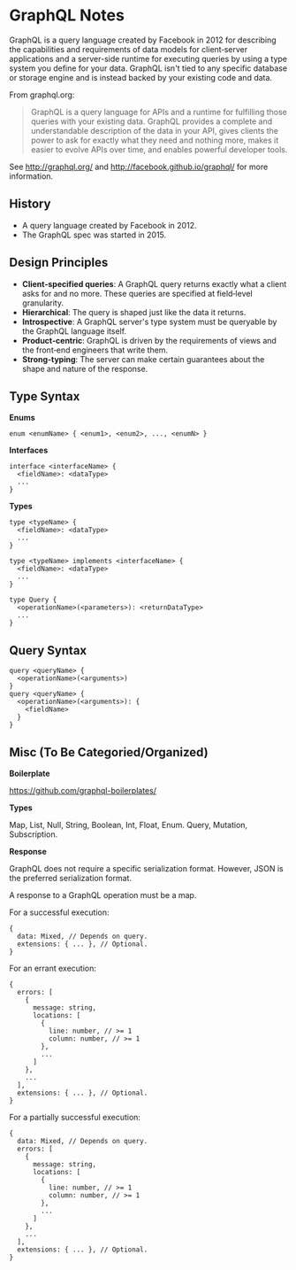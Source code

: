 # GraphQL Notes

GraphQL is a query language created by Facebook in 2012 for describing the
capabilities and requirements of data models for client‐server applications and
a server-side runtime for executing queries by using a type system you define
for your data.  GraphQL isn't tied to any specific database or storage engine
and is instead backed by your existing code and data.

From graphql.org:

> GraphQL is a query language for APIs and a runtime for fulfilling those queries
> with your existing data.  GraphQL provides a complete and understandable
> description of the data in your API, gives clients the power to ask for exactly
> what they need and nothing more, makes it easier to evolve APIs over time, and
> enables powerful developer tools.

See http://graphql.org/ and http://facebook.github.io/graphql/ for more
information.


## History

* A query language created by Facebook in 2012.
* The GraphQL spec was started in 2015.


## Design Principles

* **Client‐specified queries**: A GraphQL query returns exactly what a client asks
  for and no more.  These queries are specified at field‐level granularity.
* **Hierarchical**: The query is shaped just like the data it returns.
* **Introspective**: A GraphQL server's type system must be queryable by the
  GraphQL language itself.
* **Product‐centric**: GraphQL is driven by the requirements of views and the
  front‐end engineers that write them.
* **Strong‐typing**: The server can make certain guarantees about the shape and
  nature of the response.


## Type Syntax

**Enums**

```
enum <enumName> { <enum1>, <enum2>, ..., <enumN> }
```

**Interfaces**

```
interface <interfaceName> {
  <fieldName>: <dataType>
  ...
}
```

**Types**

```
type <typeName> {
  <fieldName>: <dataType>
  ...
}

type <typeName> implements <interfaceName> {
  <fieldName>: <dataType>
  ...
}

type Query {
  <operationName>(<parameters>): <returnDataType>
  ...
}
```


## Query Syntax

```
query <queryName> {
  <operationName>(<arguments>)
}
query <queryName> {
  <operationName>(<arguments>): {
    <fieldName>
  }
}
```


## Misc (To Be Categoried/Organized)

**Boilerplate**

https://github.com/graphql-boilerplates/

**Types**

Map, List, Null, String, Boolean, Int, Float, Enum.
Query, Mutation, Subscription.

**Response**

GraphQL does not require a specific serialization format.  However, JSON is the
preferred serialization format.

A response to a GraphQL operation must be a map.

For a successful execution:

```json5
{
  data: Mixed, // Depends on query.
  extensions: { ... }, // Optional.
}
```

For an errant execution:

```json5
{
  errors: [
    {
      message: string,
      locations: [
        {
          line: number, // >= 1
          column: number, // >= 1
        },
        ...
      ]
    },
    ...
  ],
  extensions: { ... }, // Optional.
}
```

For a partially successful execution:

```json5
{
  data: Mixed, // Depends on query.
  errors: [
    {
      message: string,
      locations: [
        {
          line: number, // >= 1
          column: number, // >= 1
        },
        ...
      ]
    },
    ...
  ],
  extensions: { ... }, // Optional.
}
```
